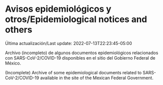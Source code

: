 # Avisos epidemiológicos y otros/Epidemiological notices and others

Última actualización/Last update: 2022-07-13T22:23:45-05:00

Archivo (incompleto) de algunos documentos epidemiológicos relacionados con SARS-CoV-2/COVID-19 disponibles en el sitio del Gobierno Federal de México.

(Incomplete) Archive of some epidemiological documents related to SARS-CoV-2/COVID-19 available in the site of the Mexican Federal Government.
